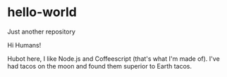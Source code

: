 # hello-world
Just another repository

Hi Humans!

Hubot here, I like Node.js and Coffeescript (that's what I'm made of).
I've had tacos on the moon and found them superior to Earth tacos.
